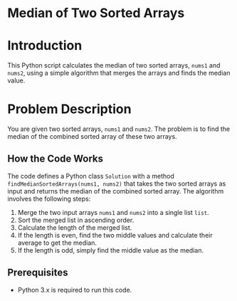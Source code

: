 # Median of Two Sorted Arrays

# Introduction

This Python script calculates the median of two sorted arrays, `nums1` and `nums2`, using a simple algorithm that merges the arrays and finds the median value.

# Problem Description

You are given two sorted arrays, `nums1` and `nums2`. The problem is to find the median of the combined sorted array of these two arrays.

## How the Code Works

The code defines a Python class `Solution` with a method `findMedianSortedArrays(nums1, nums2)` that takes the two sorted arrays as input and returns the median of the combined sorted array. The algorithm involves the following steps:

1. Merge the two input arrays `nums1` and `nums2` into a single list `list`.
2. Sort the merged list in ascending order.
3. Calculate the length of the merged list.
4. If the length is even, find the two middle values and calculate their average to get the median.
5. If the length is odd, simply find the middle value as the median.

## Prerequisites

- Python 3.x is required to run this code.


